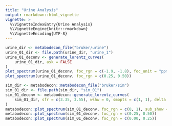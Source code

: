```yaml
---
title: "Urine Analysis"
output: rmarkdown::html_vignette
vignette: >
  %\VignetteIndexEntry{Urine Analysis}
  %\VignetteEngine{knitr::rmarkdown}
  %\VignetteEncoding{UTF-8}
---
```


<style>
.sourceCode.txt {
  background-color: #f1f3f5;
}
figure {
  border: 1px solid #dee2e6;
  border-radius: .375rem;
  padding: 0;
  background-color: #f1f3f5;
}
figcaption {
  text-align: center;
  font-style: italic;
  border-top: 1px solid #dee2e6;
  padding: 0.75rem;
  background-color: #ffffff;
}
</style>

```R
urine_dir <- metabodecon_file("bruker/urine")
urine_01_dir <- file.path(urine_dir, "urine_1")
urine_01_deconv <- generate_lorentz_curves(
    urine_01_dir, ask = FALSE
)
plot_spectrum(urine_01_deconv, foc_rgn = c(-1.9, -1.8), foc_unit = "ppm", trp_pch = c(17, 4, 4, 124))
plot_spectrum(urine_01_deconv, foc_rgn = c(0.25, 0.50))

sim_dir <- metabodecon::metabodecon_file("bruker/sim")
sim_01_dir <- file.path(sim_dir, "sim_01")
sim_01_deconv <- metabodecon::generate_lorentz_curves(
    sim_01_dir, sfr = c(3.35, 3.55), wshw = 0, smopts = c(1, 1), delta = 0.1, ask = FALSE
)
metabodecon::plot_spectrum(sim_01_deconv, foc_rgn = c(0, 1), sub_show = FALSE)
metabodecon::plot_spectrum(sim_01_deconv, foc_rgn = c(0.25, 0.50))
metabodecon::plot_spectrum(sim_01_deconv, foc_rgn = c(0.00, 0.25))
```
